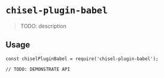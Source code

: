# `chisel-plugin-babel`

> TODO: description

## Usage

```
const chiselPluginBabel = require('chisel-plugin-babel');

// TODO: DEMONSTRATE API
```
